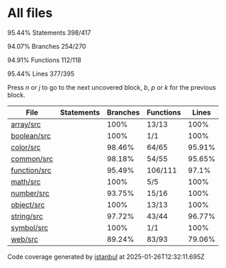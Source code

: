 # All files

95.44% Statements 398/417

94.07% Branches 254/270

94.91% Functions 112/118

95.44% Lines 377/395

Press *n* or *j* to go to the next uncovered block, *b*, *p* or *k* for the previous block.
<template>Filter:</template>

|File|Statements|Branches|Functions|Lines|
|---|---|---|---|---| 
|[array/src](array/src/index.html)||100%|13/13|100%|7/7|100%|5/5|100%|10/10|
|[boolean/src](boolean/src/index.html)||100%|1/1|100%|0/0|100%|1/1|100%|1/1|
|[color/src](color/src/index.html)||98.46%|64/65|95.91%|47/49|100%|12/12|98.43%|63/64|
|[common/src](common/src/index.html)||98.18%|54/55|95.65%|44/46|100%|10/10|98.11%|52/53|
|[function/src](function/src/index.html)||95.49%|106/111|97.1%|67/69|96.15%|25/26|95.09%|97/102|
|[math/src](math/src/index.html)||100%|5/5|100%|3/3|100%|1/1|100%|5/5|
|[number/src](number/src/index.html)||93.75%|15/16|100%|7/7|85.71%|6/7|93.33%|14/15|
|[object/src](object/src/index.html)||100%|13/13|100%|13/13|100%|7/7|100%|12/12|
|[string/src](string/src/index.html)||97.72%|43/44|96.77%|30/31|100%|10/10|97.56%|40/41|
|[symbol/src](symbol/src/index.html)||100%|1/1|100%|2/2|100%|1/1|100%|1/1|
|[web/src](web/src/index.html)||89.24%|83/93|79.06%|34/43|89.47%|34/38|90.1%|82/91|

Code coverage generated by [istanbul](https://istanbul.js.org/) at 2025-01-26T12:32:11.695Z
